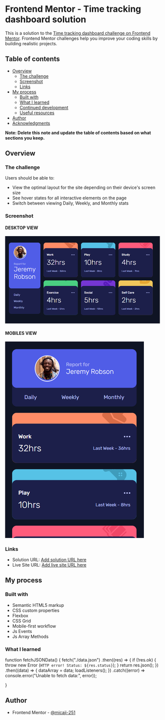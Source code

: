 # Frontend Mentor - Time tracking dashboard solution

This is a solution to the [Time tracking dashboard challenge on Frontend Mentor](https://www.frontendmentor.io/challenges/time-tracking-dashboard-UIQ7167Jw). Frontend Mentor challenges help you improve your coding skills by building realistic projects. 

## Table of contents

- [Overview](#overview)
  - [The challenge](#the-challenge)
  - [Screenshot](#screenshot)
  - [Links](#links)
- [My process](#my-process)
  - [Built with](#built-with)
  - [What I learned](#what-i-learned)
  - [Continued development](#continued-development)
  - [Useful resources](#useful-resources)
- [Author](#author)
- [Acknowledgments](#acknowledgments)

**Note: Delete this note and update the table of contents based on what sections you keep.**

## Overview

### The challenge

Users should be able to:

- View the optimal layout for the site depending on their device's screen size
- See hover states for all interactive elements on the page
- Switch between viewing Daily, Weekly, and Monthly stats

### Screenshot

#### DESKTOP VIEW
![Desktop View](image.png)

#### MOBILES VIEW
![Mobile View](image-1.png)

### Links

- Solution URL: [Add solution URL here](https://github.com/micaji-251/PFEM-TimeTrackingDashboard)
- Live Site URL: [Add live site URL here](https://micaji-251.github.io/PFEM-TimeTrackingDashboard/)

## My process

### Built with

- Semantic HTML5 markup
- CSS custom properties
- Flexbox
- CSS Grid
- Mobile-first workflow
- Js Events
- Js Array Methods


### What I learned

function fetchJSONData() {
    fetch("./data.json")
        .then((res) => {
            if (!res.ok) {
                throw new Error
                    (`HTTP error! Status: ${res.status}`);
            }
            return res.json();
        })
        .then((data) => {
                dataArray = data;
                loadListeners();
            })
        .catch((error) => 
               console.error("Unable to fetch data:", error));

}


## Author

- Frontend Mentor - [@micaji-251](https://www.frontendmentor.io/profile/micaji-251)

